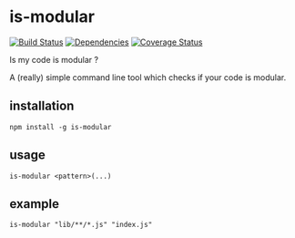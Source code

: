 # is-modular
[![Build Status](https://travis-ci.org/MD4/is-modular.svg?branch=master)](https://travis-ci.org/MD4/is-modular)
[![Dependencies](https://david-dm.org/MD4/is-modular.svg)](https://david-dm.org/MD4/is-modular)
[![Coverage Status](https://coveralls.io/repos/github/MD4/is-modular/badge.svg?branch=master)](https://coveralls.io/github/MD4/is-modular?branch=master)

Is my code is modular ?

A (really) simple command line tool which checks if your code is modular.

## installation

```npm install -g is-modular```

## usage

```is-modular <pattern>(...)```

## example

```is-modular "lib/**/*.js" "index.js"```
